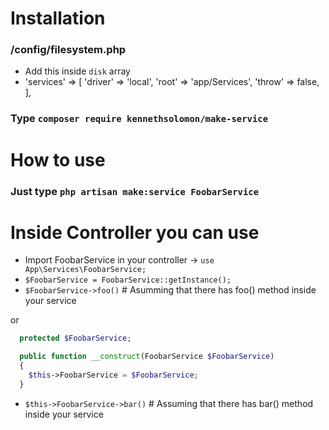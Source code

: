 # Installation

### /config/filesystem.php

- Add this inside `disk` array
- 'services' => [
  'driver' => 'local',
  'root' => 'app/Services',
  'throw' => false,
  ],


### Type `composer require kennethsolomon/make-service`

# How to use

### Just type `php artisan make:service FoobarService`

# Inside Controller you can use
- Import FoobarService in your controller -> `use App\Services\FoobarService;`
- `$FoobarService = FoobarService::getInstance();`
- `$FoobarService->foo()` # Asumming that there has foo() method inside your service

or 

```php
  protected $FoobarService;

  public function __construct(FoobarService $FoobarService)
  {
    $this->FoobarService = $FoobarService;
  }
```

- `$this->FoobarService->bar()` # Assuming that there has bar() method inside your service

